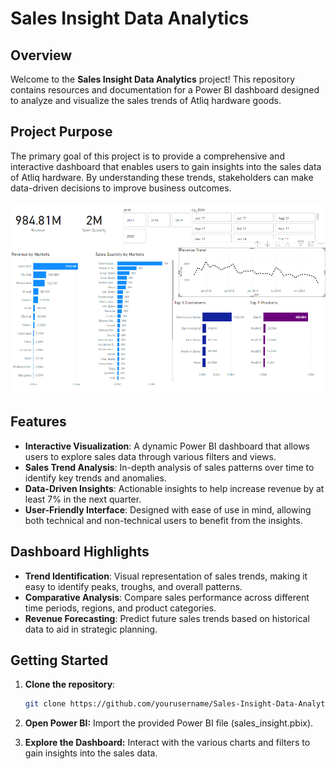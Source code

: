 # Sales Insight Data Analytics

## Overview
Welcome to the **Sales Insight Data Analytics** project! This repository contains resources and documentation for a Power BI dashboard designed to analyze and visualize the sales trends of Atliq hardware goods.

## Project Purpose
The primary goal of this project is to provide a comprehensive and interactive dashboard that enables users to gain insights into the sales data of Atliq hardware. By understanding these trends, stakeholders can make data-driven decisions to improve business outcomes.

![Dashboard Image](https://github.com/Faysal-MD/Sales-Insight-Data-Analytics/blob/main/Assets/desktop.png)

## Features
- **Interactive Visualization**: A dynamic Power BI dashboard that allows users to explore sales data through various filters and views.
- **Sales Trend Analysis**: In-depth analysis of sales patterns over time to identify key trends and anomalies.
- **Data-Driven Insights**: Actionable insights to help increase revenue by at least 7% in the next quarter.
- **User-Friendly Interface**: Designed with ease of use in mind, allowing both technical and non-technical users to benefit from the insights.

## Dashboard Highlights
- **Trend Identification**: Visual representation of sales trends, making it easy to identify peaks, troughs, and overall patterns.
- **Comparative Analysis**: Compare sales performance across different time periods, regions, and product categories.
- **Revenue Forecasting**: Predict future sales trends based on historical data to aid in strategic planning.

## Getting Started
1. **Clone the repository**: 
   ```sh
   git clone https://github.com/yourusername/Sales-Insight-Data-Analytics.git

2. **Open Power BI:**
   Import the provided Power BI file (sales_insight.pbix).

3. **Explore the Dashboard:**
   Interact with the various charts and filters to gain insights into the sales data.
